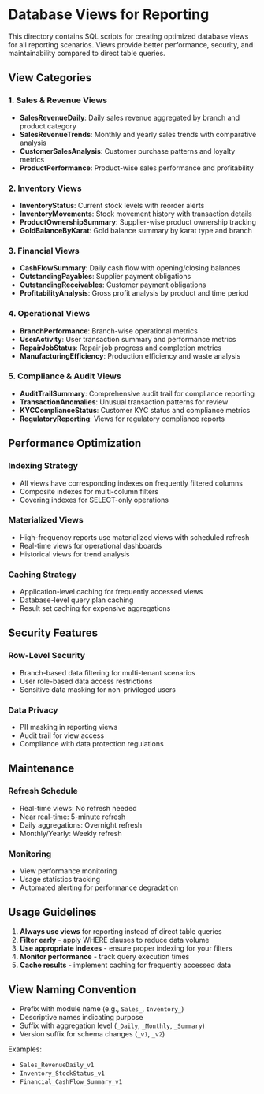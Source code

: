# Database Views for Reporting

This directory contains SQL scripts for creating optimized database views for all reporting scenarios. Views provide better performance, security, and maintainability compared to direct table queries.

## View Categories

### 1. Sales & Revenue Views
- **SalesRevenueDaily**: Daily sales revenue aggregated by branch and product category
- **SalesRevenueTrends**: Monthly and yearly sales trends with comparative analysis
- **CustomerSalesAnalysis**: Customer purchase patterns and loyalty metrics
- **ProductPerformance**: Product-wise sales performance and profitability

### 2. Inventory Views
- **InventoryStatus**: Current stock levels with reorder alerts
- **InventoryMovements**: Stock movement history with transaction details
- **ProductOwnershipSummary**: Supplier-wise product ownership tracking
- **GoldBalanceByKarat**: Gold balance summary by karat type and branch

### 3. Financial Views
- **CashFlowSummary**: Daily cash flow with opening/closing balances
- **OutstandingPayables**: Supplier payment obligations
- **OutstandingReceivables**: Customer payment obligations
- **ProfitabilityAnalysis**: Gross profit analysis by product and time period

### 4. Operational Views
- **BranchPerformance**: Branch-wise operational metrics
- **UserActivity**: User transaction summary and performance metrics
- **RepairJobStatus**: Repair job progress and completion metrics
- **ManufacturingEfficiency**: Production efficiency and waste analysis

### 5. Compliance & Audit Views
- **AuditTrailSummary**: Comprehensive audit trail for compliance reporting
- **TransactionAnomalies**: Unusual transaction patterns for review
- **KYCComplianceStatus**: Customer KYC status and compliance metrics
- **RegulatoryReporting**: Views for regulatory compliance reports

## Performance Optimization

### Indexing Strategy
- All views have corresponding indexes on frequently filtered columns
- Composite indexes for multi-column filters
- Covering indexes for SELECT-only operations

### Materialized Views
- High-frequency reports use materialized views with scheduled refresh
- Real-time views for operational dashboards
- Historical views for trend analysis

### Caching Strategy
- Application-level caching for frequently accessed views
- Database-level query plan caching
- Result set caching for expensive aggregations

## Security Features

### Row-Level Security
- Branch-based data filtering for multi-tenant scenarios
- User role-based data access restrictions
- Sensitive data masking for non-privileged users

### Data Privacy
- PII masking in reporting views
- Audit trail for view access
- Compliance with data protection regulations

## Maintenance

### Refresh Schedule
- Real-time views: No refresh needed
- Near real-time: 5-minute refresh
- Daily aggregations: Overnight refresh
- Monthly/Yearly: Weekly refresh

### Monitoring
- View performance monitoring
- Usage statistics tracking
- Automated alerting for performance degradation

## Usage Guidelines

1. **Always use views** for reporting instead of direct table queries
2. **Filter early** - apply WHERE clauses to reduce data volume
3. **Use appropriate indexes** - ensure proper indexing for your filters
4. **Monitor performance** - track query execution times
5. **Cache results** - implement caching for frequently accessed data

## View Naming Convention

- Prefix with module name (e.g., `Sales_`, `Inventory_`)
- Descriptive names indicating purpose
- Suffix with aggregation level (`_Daily`, `_Monthly`, `_Summary`)
- Version suffix for schema changes (`_v1`, `_v2`)

Examples:
- `Sales_RevenueDaily_v1`
- `Inventory_StockStatus_v1`
- `Financial_CashFlow_Summary_v1`
